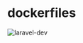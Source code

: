 # dockerfiles

![laravel-dev](https://github.com/yanzhen0610/dockerfiles/workflows/laravel-dev/badge.svg)
